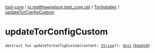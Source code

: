 [topl-core](../../index.md) / [io.matthewnelson.topl_core.util](../index.md) / [TorInstaller](index.md) / [updateTorConfigCustom](./update-tor-config-custom.md)

# updateTorConfigCustom

`abstract fun updateTorConfigCustom(content: `[`String`](https://kotlinlang.org/api/latest/jvm/stdlib/kotlin/-string/index.html)`?): `[`Unit`](https://kotlinlang.org/api/latest/jvm/stdlib/kotlin/-unit/index.html) [(source)](https://github.com/05nelsonm/TorOnionProxyLibrary-Android/blob/master/topl-core/src/main/java/io/matthewnelson/topl_core/util/TorInstaller.kt#L129)